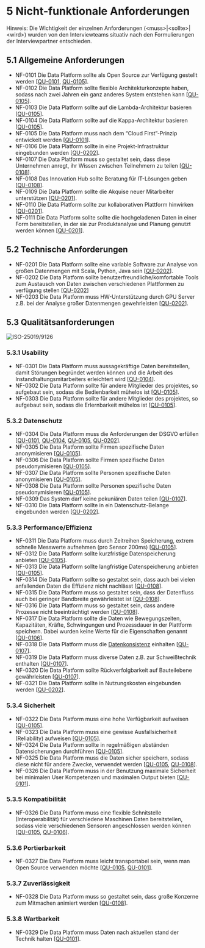# 5 Nicht-funktionale Anforderungen

Hinweis: Die Wichtigkeit der einzelnen Anforderungen (\<muss>|\<sollte>|\<wird>) wurden von den Interviewteams situativ nach den Formulierungen der Interviewpartner entschieden.

## 5.1 Allgemeine Anforderungen

* NF-0101 Die Data Platform sollte als Open Source zur Verfügung gestellt werden [[QU-0101](../lastenheft/09.-quellen.md#QU-0101), [QU-0105](../lastenheft/09.-quellen.md#QU-0105)].
* NF-0102 Die Data Platform sollte flexible Architekturkonzepte haben, sodass nach zwei Jahren ein ganz anderes System entstehen kann [[QU-0105](../lastenheft/09.-quellen.md#QU-0105)].
* NF-0103 Die Data Platform sollte auf die Lambda-Architektur basieren [[QU-0105](../lastenheft/09.-quellen.md#QU-0105)].
* NF-0104 Die Data Platform sollte auf die Kappa-Architektur basieren [[QU-0105](../lastenheft/09.-quellen.md#QU-0105)].
* NF-0105 Die Data Platform muss nach dem “Cloud First”-Prinzip entwickelt werden [[QU-0101](../lastenheft/09.-quellen.md#QU-0101)].
* NF-0106 Die Data Platform sollte in eine Projekt-Infrastruktur eingebunden werden [[QU-0202](../lastenheft/09.-quellen.md#QU-0202)].
* NF-0107 Die Data Platform muss so gestaltet sein, dass diese Unternehmen anregt, ihr Wissen zwischen Teilnehmern zu teilen [[QU-0108](../lastenheft/09.-quellen.md#QU-0108)].
* NF-0108 Das Innovation Hub sollte Beratung für IT-Lösungen geben [[QU-0108](../lastenheft/09.-quellen.md#QU-0108)].
* NF-0109 Die Data Platform sollte die Akquise neuer Mitarbeiter unterstützen [[QU-0201](../lastenheft/09.-quellen.md#QU-0201)].
* NF-0110 Die Data Platform sollte zur kollaborativen Plattform hinwirken [[QU-0201](../lastenheft/09.-quellen.md#QU-0201)].
* NF-0111 Die Data Platform sollte sollte die hochgeladenen Daten in einer Form bereitstellen, in der sie zur Produktanalyse und Planung genutzt werden können [[QU-0201](../lastenheft/09.-quellen.md#QU-0201)].

## 5.2 Technische Anforderungen

* NF-0201 Die Data Platform sollte eine variable Software zur Analyse von großen Datenmengen mit Scala, Python, Java sein [[QU-0202](../lastenheft/09.-quellen.md#QU-0202)].
* NF-0202 Die Data Platform sollte benutzerfreundliche/komfortable Tools zum Austausch von Daten zwischen verschiedenen Plattformen zu verfügung stellen [[QU-0202](../lastenheft/09.-quellen.md#QU-0202)]
* NF-0203 Die Data Platform muss HW-Unterstützung durch GPU Server z.B. bei der Analyse großer Datenmengen gewehrleisten [[QU-0202](../lastenheft/09.-quellen.md#QU-0202)].

## 5.3 Qualitätsanforderungen

![ISO-25019/9126](https://github.com/pschm/am-lastenheft-ss20/blob/master/lastenheft/img/quality_iso-25010-9126.jpg?raw=true)

### 5.3.1 Usability

* NF-0301 Die Data Platform muss aussagekräftige Daten bereitstellen, damit Störungen begründet werden können und die Arbeit des Instandhaltungsmitarbeiters erleichtert wird [[QU-0104](../lastenheft/09.-quellen.md#QU-0104)].
* NF-0302 Die Data Platform sollte für andere Mitglieder des projektes, so aufgebaut sein, sodass die Bedienbarkeit mühelos ist [[QU-0105](../lastenheft/09.-quellen.md#QU-0105)].
* NF-0303 Die Data Platform sollte für andere Mitglieder des projektes, so aufgebaut sein, sodass die Erlernbarkeit mühelos ist [[QU-0105](../lastenheft/09.-quellen.md#QU-0105)].

### 5.3.2 Datenschutz

* NF-0304 Die Data Platform muss die Anforderungen der DSGVO erfüllen [[QU-0101](../lastenheft/09.-quellen.md#QU-0101), [QU-0104](../lastenheft/09.-quellen.md#QU-0104), [QU-0105](../lastenheft/09.-quellen.md#QU-0105), [QU-0202](../lastenheft/09.-quellen.md#QU-0202)].
* NF-0305 Die Data Platform sollte Firmen spezifische Daten anonymisieren [[QU-0105](../lastenheft/09.-quellen.md#QU-0105)].
* NF-0306 Die Data Platform sollte Firmen spezifische Daten pseudonymisieren [[QU-0105](../lastenheft/09.-quellen.md#QU-0105)].
* NF-0307 Die Data Platform sollte Personen spezifische Daten anonymisieren [[QU-0105](../lastenheft/09.-quellen.md#QU-0105)].
* NF-0308 Die Data Platform sollte Personen spezifische Daten pseudonymisieren [[QU-0105](../lastenheft/09.-quellen.md#QU-0105)].
* NF-0309 Das System darf keine pekuniären Daten teilen [[QU-0107](../lastenheft/09.-quellen.md#QU-0107)].
* NF-0310 Die Data Platform sollte in ein Datenschutz-Belange eingebunden werden [[QU-0202](../lastenheft/09.-quellen.md#QU-0202)].

### 5.3.3 Performance/Effizienz

* NF-0311 Die Data Platform muss durch Zeitreihen Speicherung, extrem schnelle Messwerte aufnehmen (pro Sensor 200ms) [[QU-0105](../lastenheft/09.-quellen.md#QU-0105)].
* NF-0312 Die Data Platform sollte kurzfristige Datenspeicherung anbieten [[QU-0105](../lastenheft/09.-quellen.md#QU-0105)].
* NF-0313 Die Data Platform sollte langfristige Datenspeicherung anbieten [[QU-0105](../lastenheft/09.-quellen.md#QU-0105)].
* NF-0314 Die Data Platform sollte so gestaltet sein, dass auch bei vielen anfallenden Daten die Effizienz nicht nachlässt [[QU-0108](../lastenheft/09.-quellen.md#QU-0108)].
* NF-0315 Die Data Platform muss so gestaltet sein, dass der Datenfluss auch bei geringer Bandbreite gewährleistet ist [[QU-0108](../lastenheft/09.-quellen.md#QU-0108)].
* NF-0316 Die Data Platform muss so gestaltet sein, dass andere Prozesse nicht beeinträchtigt werden [[QU-0108](../lastenheft/09.-quellen.md#QU-0108)].
* NF-0317 Die Data Platform sollte die Daten wie Bewegungszeiten, Kapazitäten, Kräfte, Schwingungen und Prozessdauer in der Plattform speichern. Dabei wurden keine Werte für die Eigenschaften genannt [[QU-0106](../lastenheft/09.-quellen.md#QU-0106)].
* NF-0318 Die Data Platform muss die  [Datenkonsistenz](../lastenheft/03.-glossar.md) einhalten [[QU-0107](../lastenheft/09.-quellen.md#QU-0107)].
* NF-0319 Die Data Platform muss diverse Daten z.B. zur Schweißtechnik enthalten [[QU-0107](../lastenheft/09.-quellen.md#QU-0107)].
* NF-0320 Die Data Platform sollte Rückverfolgbarkeit auf Bauteilebene gewährleisten [[QU-0107](../lastenheft/09.-quellen.md#QU-0107)].
* NF-0321 Die Data Platform sollte in Nutzungskosten eingebunden werden [[QU-0202](../lastenheft/09.-quellen.md#QU-0202)].

### 5.3.4 Sicherheit

* NF-0322 Die Data Platform muss eine hohe Verfügbarkeit aufweisen [[QU-0105](../lastenheft/09.-quellen.md#QU-0105)].
* NF-0323 Die Data Platform muss eine gewisse Ausfallsicherheit (Reliability) aufweisen [[QU-0105](../lastenheft/09.-quellen.md#QU-0105)].
* NF-0324 Die Data Platform sollte in regelmäßigen abständen Datensicherungen durchführen [[QU-0105](../lastenheft/09.-quellen.md#QU-0105)].
* NF-0325 Die Data Platform muss die Daten sicher speichern, sodass diese nicht für andere Zwecke, verwendet werden [[QU-0105](../lastenheft/09.-quellen.md#QU-0105), [QU-0108](../lastenheft/09.-quellen.md#QU-0108)].
* NF-0326 Die Data Platform muss in der Benutzung maximale Sicherheit bei minimalen User Kompetenzen und maximalen Output bieten [[QU-0101](../lastenheft/09.-quellen.md#QU-0101)].

### 5.3.5 Kompatibilität 

* NF-0326 Die Data Platform muss eine flexible Schnitstelle (Interoperabilität) für verschiedene Maschinen Daten bereitstellen, sodass viele verschiedenen Sensoren angeschlossen werden können [[QU-0105](../lastenheft/09.-quellen.md#QU-0105), [QU-0106](../lastenheft/09.-quellen.md#QU-0106)].

### 5.3.6 Portierbarkeit

* NF-0327 Die Data Platform muss leicht transportabel sein, wenn man Open Source verwenden möchte [[QU-0105](../lastenheft/09.-quellen.md#QU-0105), [QU-0101](../lastenheft/09.-quellen.md#QU-0101)].

### 5.3.7 Zuverlässigkeit

* NF-0328 Die Data Platform muss so gestaltet sein, dass große Konzerne zum Mitmachen animiert werden [[QU-0108](../lastenheft/09.-quellen.md#QU-0108)].

### 5.3.8 Wartbarkeit

* NF-0329 Die Data Platform muss Daten nach aktuellen stand der Technik halten [[QU-0101](../lastenheft/09.-quellen.md#QU-0101)].